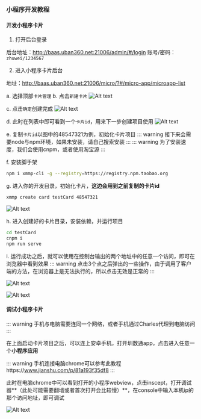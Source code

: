 ### 小程序开发教程

#### 开发小程序卡片

1. 打开后台登录

后台地址：http://baas.uban360.net:21006/admin/#/login
账号/密码：`zhuwei/1234567`

2. 进入小程序卡片后台

地址：http://baas.uban360.net:21006/micro/?#/micro-app/microapp-list

a. 选择顶部`卡片管理`
b. 点击`新建卡片`
![Alt text](http://file.iming.work/4c38737468694f21af99.png)

c. 点击`确定`创建完成
![Alt text](http://file.iming.work/ceb4bd88c983f204ae09.png)

d. 此时在列表中即可看到一个`卡片id`，用来下一步创建项目使用
![Alt text](http://file.iming.work/4d021cde277641ee6c33.png)

e. 复制`卡片id`以图中的48547321为例，初始化卡片项目
::: warning 接下来会需要node与npm环境，如果未安装，请自己搜索安装 :::
::: warning 为了安装速度，我们会使用cnpm，或者使用淘宝源 :::

f. 安装脚手架
```bash
npm i xmmp-cli -g --registry=https://registry.npm.taobao.org
```

g. 进入你的开发目录，初始化卡片，**这边会用到之前复制的卡片id**
```bash
xmmp create card testCard 48547321
```
![Alt text](http://file.iming.work/5b15f279f36680e69a1c.png)

h. 进入创建好的卡片目录，安装依赖，并运行项目
```bash
cd testCard
cnpm i
npm run serve
```

i. 运行成功之后，就可以使用在控制台输出的两个地址中的任意一个访问，即可在浏览器中看到效果
::: warning 点击3个点之后弹出的一些操作，由于调用了客户端的方法，在浏览器上是无法执行的，所以点击无效是正常的 :::

![Alt text](http://file.iming.work/f29a492d38e7dbf96440.png)


![Alt text](http://file.iming.work/6dba188bf81a66452f79.png)


#### 调试小程序卡片

::: warning 手机与电脑需要连同一个网络，或者手机通过Charles代理到电脑访问 :::


在上面启动卡片项目之后，可以连上安卓手机，打开圳数通app，点击进入任意一个**小程序应用**

::: warning 手机连接电脑chrome可以参考此教程https://www.jianshu.com/p/81a193f35df8 :::

此时在电脑chrome中可以看到打开的小程序webview，点击inscept，打开调试器**（此处可能需要翻墙或者首次打开会比较慢）**，在console中输入本机ip的那个访问地址，即可调试

![Alt text](http://file.iming.work/9e8c6a78663f1f76a896.png)



